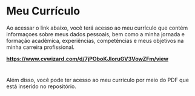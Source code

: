 # Meu Currículo

Ao acessar o link abaixo, você terá acesso ao meu currículo que contém informaçoes sobre meus dados pessoais, bem como a minha jornada e formação acadêmica, experiências, competências e meus objetivos na minha carreira profissional.

**https://www.cvwizard.com/d/7jPOboKJIoruGV3VowZFm/view**


# 

Além disso, você pode ter acesso ao meu currículo por meio do PDF que está inserido no repositório.


